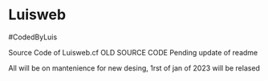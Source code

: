 # Luisweb
 #CodedByLuis

 
 Source Code of Luisweb.cf 
OLD SOURCE CODE
 Pending update of readme
 
All will be on mantenience for new desing, 1rst of jan of 2023 will be relased
